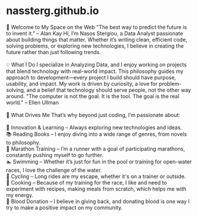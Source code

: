 # nassterg.github.io

👋 Welcome to My Space on the Web
"The best way to predict the future is to invent it." – Alan Kay
Hi, I’m Nasos Stergiou, a Data Analyst passionate about building things that matter. Whether it’s writing clean, efficient code, solving problems, or exploring new technologies, I believe in creating the future rather than just following trends.
<br><br>
💡 What I Do
I specialize in Analyzing Data, and I enjoy working on projects that blend technology with real-world impact. This philosophy guides my approach to development—every project I build should have purpose, usability, and impact.
 My work is driven by curiosity, a love for problem-solving, and a belief that technology should serve people, not the other way around.
"The computer is not the goal. It is the tool. The goal is the real world." – Ellen Ullman
<br><br>
🎯 What Drives Me
That’s why beyond just coding, I’m passionate about:
<br><br>
🚀 Innovation & Learning – Always exploring new technologies and ideas.<br>
📚 Reading Books – I enjoy diving into a wide range of genres, from novels to philosophy.<br>
🏃 Marathon Training – I’m a runner with a goal of participating marathons, constantly pushing myself to go further.<br>
🏊 Swimming – Whether it’s just for fun in the pool or training for open-water races, I love the challenge of the water.<br>
🚴 Cycling – Long rides are my escape, whether it's on a trainer or outside.<br>
🍳 Cooking – Because of my training for the race, I like and need to experiment with recipes, making meals from scratch, which helps me with my energy.<br>
💉 Blood Donation – I believe in giving back, and donating blood is one way I try to make a positive impact on my community.

